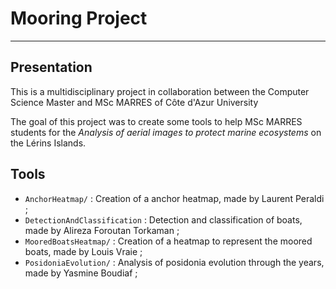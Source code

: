 # Mooring Project

---

## Presentation

This is a multidisciplinary project in collaboration between the Computer Science Master and MSc MARRES of Côte d'Azur University

The goal of this project was to create some tools to help MSc MARRES students for the *Analysis of aerial images to protect marine ecosystems* on the Lérins Islands.

## Tools
- `AnchorHeatmap/` : Creation of a anchor heatmap, made by Laurent Peraldi ;
- `DetectionAndClassification` : Detection and classification of boats, made by Alireza Foroutan Torkaman ;
- `MooredBoatsHeatmap/` : Creation of a heatmap to represent the moored boats, made by Louis Vraie ;
- `PosidoniaEvolution/` : Analysis of posidonia evolution through the years, made by Yasmine Boudiaf ;